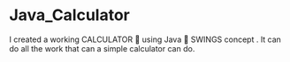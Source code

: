 # Java_Calculator
I created a working CALCULATOR 🧮 using Java 🍵 SWINGS concept . It can do all the work that can a simple calculator can do.
